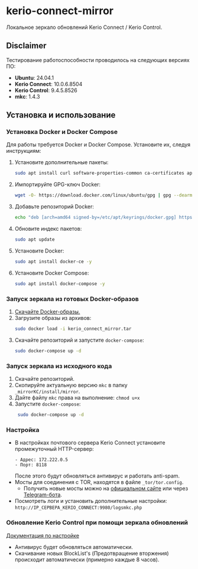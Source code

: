 # kerio-connect-mirror
Локальное зеркало обновлений Kerio Connect / Kerio Control.

## Disclaimer
Тестирование работоспособности проводилось на следующих версиях ПО:
- **Ubuntu**: 24.04.1
- **Kerio Connect**: 10.0.6.8504
- **Kerio Control**: 9.4.5.8526
- **mkc**: 1.4.3

## Установка и использование

### Установка Docker и Docker Compose
Для работы требуется Docker и Docker Compose. Установите их, следуя инструкциям:
1. Установите дополнительные пакеты:
    ```bash
    sudo apt install curl software-properties-common ca-certificates apt-transport-https -y
    ```
2. Импортируйте GPG-ключ Docker:
    ```bash
    wget -O- https://download.docker.com/linux/ubuntu/gpg | gpg --dearmor | sudo tee /etc/apt/keyrings/docker.gpg > /dev/null
    ```
3. Добавьте репозиторий Docker:
    ```bash
    echo "deb [arch=amd64 signed-by=/etc/apt/keyrings/docker.gpg] https://download.docker.com/linux/ubuntu noble stable"| sudo tee /etc/apt/sources.list.d/docker.list > /dev/null
    ```
4. Обновите индекс пакетов:
    ```bash
    sudo apt update
    ```
5. Установите Docker:
    ```bash
    sudo apt install docker-ce -y
    ```
6. Установите Docker Compose:
    ```bash
    sudo apt install docker-compose -y
    ```

### Запуск зеркала из готовых Docker-образов
1. [Скачайте Docker-образы.](https://t.me/my_store_files_bot?start=kerio_connect_mirror)
2. Загрузите образы из архивов:
    ```bash
    sudo docker load -i kerio_connect_mirror.tar
    ```
3. Скачайте репозиторий и запустите ```docker-compose```:
    ```bash
    sudo docker-compose up -d
    ```

### Запуск зеркала из исходного кода
1. Скачайте репозиторий.
2. Скопируйте актуальную версию ```mkc``` в папку ```_mirrorKC/install/mirror```.
3. Дайте файлу ```mkc``` права на выполнение: ```chmod u+x```
4. Запустите ```docker-compose```:
   ```bash
    sudo docker-compose up -d
    ```

### Настройка
- В настройках почтового сервера Kerio Connect установите промежуточный HTTP-сервер:
  ```
  - Адрес: 172.222.0.5
  - Порт: 8118
  ```
  После этого будут обновляться антивирус и работать anti-spam.
- Мосты для соединения с TOR, находятся в файле ```_tor/tor.config```.
  - Получить новые мосты можно на [официальном сайте](https://bridges.torproject.org) или через [Telegram-бота](https://t.me/GetBridgesBot).
- Посмотреть логи и установить дополнительные настройки: ```http://IP_СЕРВЕРА_KERIO_CONNECT:9980/logsmkc.php```

### Обновление Kerio Control при помощи зеркала обновлений
[Документация по настройке](./docs/kerio_control.md)
- Антивирус будет обновляться автоматически.
- Скачивание новых BlockList's (Предотвращение вторжения) происходит автоматически (примерно каждые 8 часов).
